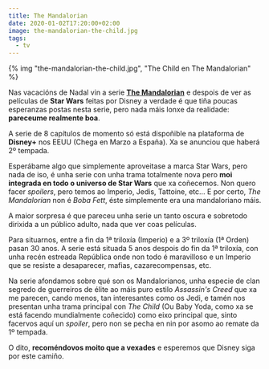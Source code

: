 ```yaml
---
title: The Mandalorian
date: 2020-01-02T17:20:00+02:00
image: the-mandalorian-the-child.jpg
tags:
  - tv
---
```


{% img "the-mandalorian-the-child.jpg", "The Child en The Mandalorian" %}

Nas vacacións de Nadal vin a serie **[The Mandalorian](https://www.imdb.com/title/tt8111088/)** e despois de ver as películas de **Star Wars** feitas por Disney a verdade é que tiña poucas esperanzas postas nesta serie, pero nada máis lonxe da realidade: **pareceume realmente boa**.

A serie de 8 capítulos de momento só está dispoñible na plataforma de **Disney+** nos EEUU (Chega en Marzo a España). Xa se anunciou que haberá 2º tempada.

Esperábame algo que simplemente aproveitase a marca Star Wars, pero nada de iso, é unha serie con unha trama totalmente nova pero **moi integrada en todo o universo de Star Wars** que xa coñecemos. Non quero facer *spoilers*, pero temos ao Imperio, Jedis, Tattoine, etc… E por certo, *The Mandalorian* non é *Boba Fett*, éste simplemente era una mandaloriano máis.

A maior sorpresa é que pareceu unha serie un tanto oscura e sobretodo dirixida a un público adulto, nada que ver coas películas.

Para situarnos, entre a fin da 1ª triloxía (Imperio) e a 3º triloxía (1ª Orden) pasan 30 anos. A serie está situada 5 anos despois do fin da 1ª triloxía, con unha recén estreada República onde non todo é maravilloso e un Imperio que se resiste a desaparecer, mafias, cazarecompensas, etc.

Na serie afondamos sobre qué son os Mandalorianos, unha especie de clan segredo de guerreiros de élite ao máis puro estilo *Assassin's Creed* que xa me parecen, cando menos, tan interesantes como os Jedi, e tamén nos presentan unha trama principal con *The Child* (Ou Baby Yoda, como xa se está facendo mundialmente coñecido) como eixo principal que, sinto facervos aquí un *spoiler*, pero non se pecha en nin por asomo ao remate da 1º tempada.

O dito, **recoméndovos moito que a vexades** e esperemos que Disney siga por este camiño.
